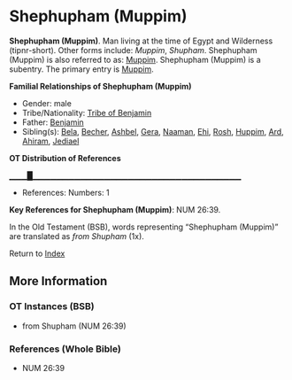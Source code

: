 # Shephupham (Muppim)
**Shephupham (Muppim)**. 
Man living at the time of Egypt and Wilderness (tipnr-short). 
Other forms include: 
*Muppim*, *Shupham*. 
Shephupham (Muppim) is also referred to as: 
[Muppim](Muppim.md). 
Shephupham (Muppim) is a subentry. The primary entry is 
[Muppim](Muppim.md). 




**Familial Relationships of Shephupham (Muppim)**


* Gender: male
* Tribe/Nationality: [Tribe of Benjamin](../../../groups/md/acai/Benjamin.md)
* Father: [Benjamin](Benjamin.md)
* Sibling(s): [Bela](Bela.md), [Becher](Becher.md), [Ashbel](Ashbel.md), [Gera](Gera.md), [Naaman](Naaman.md), [Ehi](Ehi.md), [Rosh](Rosh.md), [Huppim](Huppim.md), [Ard](Ard.md), [Ahiram](Ahiram.md), [Jediael](Jediael.md)


**OT Distribution of References**

▁▁▁█▁▁▁▁▁▁▁▁▁▁▁▁▁▁▁▁▁▁▁▁▁▁▁▁▁▁▁▁▁▁▁▁▁▁▁
* References: Numbers: 1



**Key References for Shephupham (Muppim)**: 
NUM 26:39. 


In the Old Testament (BSB), words representing “Shephupham (Muppim)” are translated as 
*from Shupham* (1x). 




Return to [Index](00-Index.md)

## More Information

### OT Instances (BSB)

* from Shupham (NUM 26:39)



### References (Whole Bible)

* NUM 26:39




